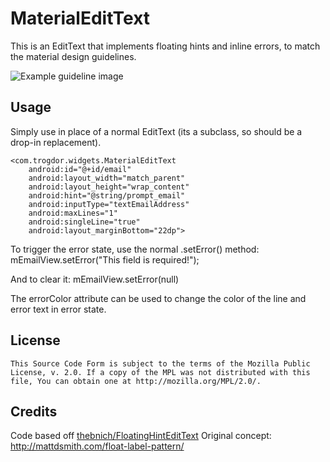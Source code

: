 MaterialEditText
====================
This is an EditText that implements floating hints and inline errors, to match the material design guidelines.

![Example guideline image][example]

Usage
-------
Simply use in place of a normal EditText (its a subclass, so should be a drop-in replacement).

    <com.trogdor.widgets.MaterialEditText
        android:id="@+id/email"
        android:layout_width="match_parent"
        android:layout_height="wrap_content"
        android:hint="@string/prompt_email"
        android:inputType="textEmailAddress"
        android:maxLines="1"
        android:singleLine="true"
        android:layout_marginBottom="22dp">

To trigger the error state, use the normal .setError() method:
    mEmailView.setError("This field is required!");

And to clear it:
    mEmailView.setError(null)

The errorColor attribute can be used to change the color of the line and error text in error state.

License
-------

    This Source Code Form is subject to the terms of the Mozilla Public
    License, v. 2.0. If a copy of the MPL was not distributed with this
    file, You can obtain one at http://mozilla.org/MPL/2.0/.

[example]: http://material-design.storage.googleapis.com/publish/v_2/material_ext_publish/0Bx4BSt6jniD7TjdLdmlic3BsRUk/patterns_errors_userinput12.png
 
Credits
-------
Code based off [thebnich/FloatingHintEditText][fork]
Original concept: http://mattdsmith.com/float-label-pattern/

[fork]: https://github.com/thebnich/FloatingHintEditText
